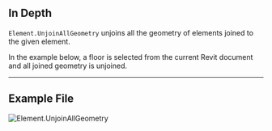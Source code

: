 ## In Depth
`Element.UnjoinAllGeometry` unjoins all the geometry of elements joined to the given element.

In the example below, a floor is selected from the current Revit document and all joined geometry is unjoined.
___
## Example File

![Element.UnjoinAllGeometry](./Revit.Elements.Element.UnjoinAllGeometry_img.jpg)